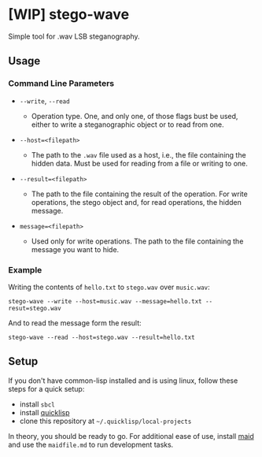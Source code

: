 # [WIP] stego-wave

Simple tool for .wav LSB steganography.

## Usage

### Command Line Parameters

* ```--write```, ```--read```
    * Operation type. One, and only one, of those flags bust be used, either to write a steganographic object or to read from one.

* ```--host=<filepath>```
    * The path to the ```.wav``` file used as a host, i.e., the file containing the hidden data. Must be used for reading from a file or writing to one.

* ```--result=<filepath>```
    * The path to the file containing the result of the operation. For write operations, the stego object and, for read operations, the hidden message.

* ```message=<filepath>```
    * Used only for write operations. The path to the file containing the message you want to hide.

### Example

Writing the contents of ```hello.txt``` to ```stego.wav``` over ```music.wav```:

```
stego-wave --write --host=music.wav --message=hello.txt --resut=stego.wav
```

And to read the message form the result:

```
stego-wave --read --host=stego.wav --result=hello.txt
```

## Setup

If you don't have common-lisp installed and is using linux, follow these steps for a quick setup:

* install ```sbcl```
* install [quicklisp](https://www.quicklisp.org/beta/)
* clone this repository at ```~/.quicklisp/local-projects```

In theory, you should be ready to go. For additional ease of use, install [maid](https://github.com/egoist/maid) and use the ```maidfile.md``` to run development tasks.